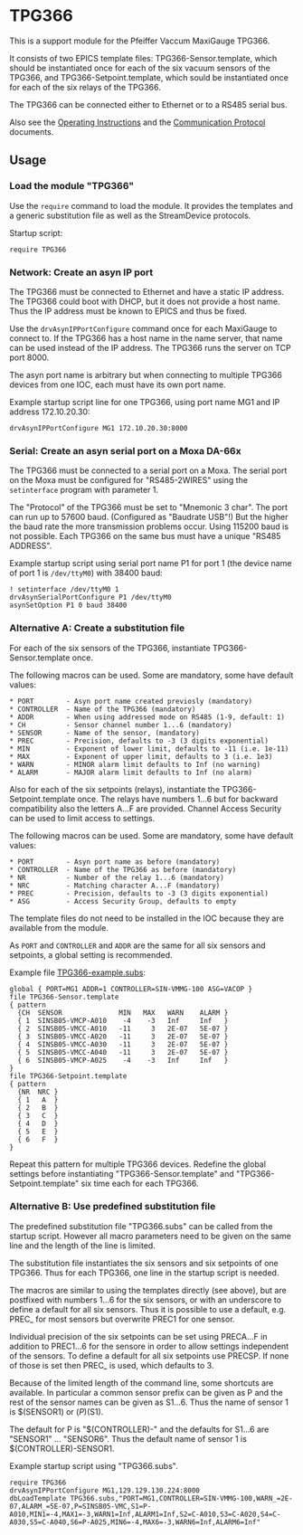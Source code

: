 # TPG366

This is a support module for the Pfeiffer Vaccum MaxiGauge TPG366.

It consists of two EPICS template files: TPG366-Sensor.template, which
should be instantiated once for each of the six vacuum sensors of the
TPG366, and TPG366-Setpoint.template, which sould be instantiated once
for each of the six relays of the TPG366.

The TPG366 can be connected either to Ethernet or to a RS485 serial bus.

Also see the [Operating Instructions](TPG366_Operating_Instructions.pdf)
and the [Communication Protocol](TPG366_Communication_Protocol.pdf)
documents.

## Usage

### Load the module "TPG366"

Use the `require` command to load the module. It provides the templates and
a generic substitution file as well as the StreamDevice protocols.

Startup script:

    require TPG366

### Network: Create an asyn IP port

The TPG366 must be connected to Ethernet and have a static IP
address. The TPG366 could boot with DHCP, but it does not provide a host
name. Thus the IP address must be known to EPICS and thus be fixed. 

Use the `drvAsynIPPortConfigure` command once for each MaxiGauge to connect
to. If the TPG366 has a host name in the name server, that name can be used
instead of the IP address. The TPG366 runs the server on TCP port 8000.

The asyn port name is arbitrary but when connecting to multiple TPG366
devices from one IOC, each must have its own port name.

Example startup script line for one TPG366, using port name MG1 and
IP address 172.10.20.30:

    drvAsynIPPortConfigure MG1 172.10.20.30:8000

### Serial: Create an asyn serial port on a Moxa DA-66x

The TPG366 must be connected to a serial port on a Moxa.
The serial port on the Moxa must be configured for "RS485-2WIRES"
using the `setinterface` program with parameter 1.

The "Protocol" of the TPG366 must be set to "Mnemonic 3 char".
The port can run up to 57600 baud. (Configured as "Baudrate USB"!)
But the higher the baud rate the more transmission problems
occur. Using 115200 baud is not possible.
Each TPG366 on the same bus must have a unique "RS485 ADDRESS".

Example startup script using serial port name P1 for port 1
(the device name of port 1 is `/dev/ttyM0`) with 38400 baud:

    ! setinterface /dev/ttyM0 1
    drvAsynSerialPortConfigure P1 /dev/ttyM0
    asynSetOption P1 0 baud 38400

### Alternative A: Create a substitution file

For each of the six sensors of the TPG366, instantiate
TPG366-Sensor.template once.

The following macros can be used. Some are mandatory, some have default
values:

    * PORT        - Asyn port name created previosly (mandatory)
    * CONTROLLER  - Name of the TPG366 (mandatory)
    * ADDR        - When using addressed mode on RS485 (1-9, default: 1)
    * CH          - Sensor channel number 1...6 (mandatory)
    * SENSOR      - Name of the sensor, (mandatory)
    * PREC        - Precision, defaults to -3 (3 digits exponential)
    * MIN         - Exponent of lower limit, defaults to -11 (i.e. 1e-11)
    * MAX         - Exponent of upper limit, defaults to 3 (i.e. 1e3)
    * WARN        - MINOR alarm limit defaults to Inf (no warning)
    * ALARM       - MAJOR alarm limit defaults to Inf (no alarm)

Also for each of the six setpoints (relays), instantiate the
TPG366-Setpoint.template once. The relays have numbers 1...6
but for backward compatibility also the letters A...F are provided.
Channel Access Security can be used to limit access to settings.

The following macros can be used. Some are mandatory, some have default
values:

    * PORT        - Asyn port name as before (mandatory)
    * CONTROLLER  - Name of the TPG366 as before (mandatory)
    * NR          - Number of the relay 1...6 (mandatory)
    * NRC         - Matching character A...F (mandatory)
    * PREC        - Precision, defaults to -3 (3 digits exponential)
    * ASG         - Access Security Group, defaults to empty

The template files do not need to be installed in the IOC because they are
available from the module.

As `PORT` and `CONTROLLER` and `ADDR` are the same for all six sensors and
setpoints, a global setting is recommended.

Example file [TPG366-example.subs](TPG366-example.subs):

    global { PORT=MG1 ADDR=1 CONTROLLER=SIN-VMMG-100 ASG=VACOP }
    file TPG366-Sensor.template
    { pattern
      {CH  SENSOR              MIN   MAX   WARN    ALARM }
      { 1  SINSB05-VMCP-A010    -4    -3   Inf     Inf   }
      { 2  SINSB05-VMCC-A010   -11     3   2E-07   5E-07 }
      { 3  SINSB05-VMCC-A020   -11     3   2E-07   5E-07 }
      { 4  SINSB05-VMCC-A030   -11     3   2E-07   5E-07 }
      { 5  SINSB05-VMCC-A040   -11     3   2E-07   5E-07 }
      { 6  SINSB05-VMCP-A025    -4    -3   Inf     Inf   }
    }
    file TPG366-Setpoint.template
    { pattern
      {NR  NRC }
      { 1   A  }
      { 2   B  }
      { 3   C  }
      { 4   D  }
      { 5   E  }
      { 6   F  }
    }

Repeat this pattern for multiple TPG366 devices. Redefine the global
settings before instantiating "TPG366-Sensor.template" and
"TPG366-Setpoint.template" six time each for each TPG366.

### Alternative B: Use predefined substitution file

The predefined substitution file "TPG366.subs" can be called from the
startup script. However all macro parameters need to be given on the same
line and the length of the line is limited.

The substitution file instantiates the six sensors and six setpoints of
one TPG366. Thus for each TPG366, one line in the startup script is
needed.

The macros are similar to using the templates directly (see above), but are
postfixed with numbers 1...6 for the six sensors, or with an underscore
to define a default for all six sensors. Thus it is possible to use a
default, e.g. PREC_ for most sensors but overwrite PREC1 for one sensor.

Individual precision of the six setpoints can be set using PRECA...F in
addition to PREC1...6 for the sensore in order to allow settings
independent of the sensors. To define a default for all six setpoints use
PRECSP. If none of those is set then PREC_ is used, which defaults to 3.

Because of the limited length of the command line, some shortcuts are
available. In particular a common sensor prefix can be given as P and the
rest of the sensor names can be given as S1...6. Thus the name of sensor 1
is $(SENSOR1) or $(P)$(S1).

The default for P is "$(CONTROLLER)-" and the defaults for S1...6 are
"SENSOR1" ... "SENSOR6". Thus the default name of sensor 1 is
$(CONTROLLER)-SENSOR1.

Example startup script using "TPG366.subs".

    require TPG366
    drvAsynIPPortConfigure MG1,129.129.130.224:8000
    dbLoadTemplate TPG366.subs,"PORT=MG1,CONTROLLER=SIN-VMMG-100,WARN_=2E-07,ALARM_=5E-07,P=SINSB05-VMC,S1=P-A010,MIN1=-4,MAX1=-3,WARN1=Inf,ALARM1=Inf,S2=C-A010,S3=C-A020,S4=C-A030,S5=C-A040,S6=P-A025,MIN6=-4,MAX6=-3,WARN6=Inf,ALARM6=Inf"
